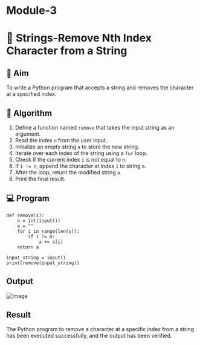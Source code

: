 # Module-3
# 🧹 Strings-Remove Nth Index Character from a String

## 🎯 Aim
To write a Python program that accepts a string and removes the character at a specified index.

## 🧠 Algorithm
1. Define a function named `remove` that takes the input string as an argument.
2. Read the index `n` from the user input.
3. Initialize an empty string `a` to store the new string.
4. Iterate over each index of the string using a `for` loop.
5. Check if the current index `i` is not equal to `n`.
6. If `i != n`, append the character at index `i` to string `a`.
7. After the loop, return the modified string `a`.
8. Print the final result.

## 💻 Program
```
def remove(s):
    n = int(input())
    a = ""
    for i in range(len(s)):
        if i != n:
            a += s[i]
    return a

input_string = input()
print(remove(input_string))
```

## Output
![image](https://github.com/user-attachments/assets/526a875c-86ea-4f94-9363-02191c2c5948)


## Result
The Python program to remove a character at a specific index from a string has been executed successfully, and the output has been verified.
